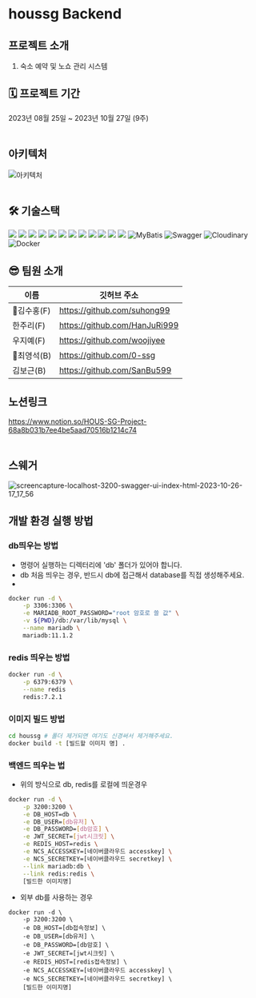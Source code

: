 # houssg Backend

## 프로젝트 소개
1. 숙소 예약 및 노쇼 관리 시스템 

## 🗓 프로젝트 기간
2023년 08월 25일 ~ 2023년 10월 27일 (9주)
<br/><br/>

## 아키텍처
![아키텍처](https://github.com/ssgfinal/backend-final/assets/112762794/639d3dbc-0295-4a1d-aa38-8bad8023455d)
<br/><br/>

## 🛠 기술스택
<img src="https://img.shields.io/badge/java-007396?style=for-the-badge&logo=java&logoColor=white"> <img src="https://img.shields.io/badge/mysql-4479A1?style=for-the-badge&logo=mysql&logoColor=white"> <img src="https://img.shields.io/badge/spring-6DB33F?style=for-the-badge&logo=spring&logoColor=white"> <img src="https://img.shields.io/badge/springboot-6DB33F?style=for-the-badge&logo=springboot&logoColor=white"> <img src="https://img.shields.io/badge/springsecurity-6DB33F?style=for-the-badge&logo=springsecurity&logoColor=white"/> <img src="https://img.shields.io/badge/jwt-F80000?style=for-the-badge&logo=jwt&logoColor=white"> 
<img src="https://img.shields.io/badge/linux-FCC624?style=for-the-badge&logo=linux&logoColor=black"/> <img src="https://img.shields.io/badge/amazonaws-232F3E?style=for-the-badge&logo=amazonaws&logoColor=white"/> <img src="https://img.shields.io/badge/github-181717?style=for-the-badge&logo=github&logoColor=white"> 
<img src="https://img.shields.io/badge/git-F05032?style=for-the-badge&logo=git&logoColor=white"/> <img src="https://img.shields.io/badge/Amazon EC2-FF9900?style=for-the-badge&logo=Amazon EC2&logoColor=white"/> <img src="https://img.shields.io/badge/Radis-6600D2?style=for-the-badge&logo=Radis&logoColor=white"/>
![MyBatis](https://img.shields.io/badge/MyBatis-F80000?style=for-the-badge&logo=MyBatis&logoColor=white)
![Swagger](https://img.shields.io/badge/Swagger-85EA2D?style=for-the-badge&logo=Swagger&logoColor=white) 
![Cloudinary](https://img.shields.io/badge/Cloudinary-4285F4?style=for-the-badge&logo=Cloudinary&logoColor=white)
![Docker](https://img.shields.io/badge/Docker-2496ED?style=for-the-badge&logo=Docker&logoColor=white)


## 😎 팀원 소개

| 이름        | 깃허브 주소                    |
| ----------- | ------------------------------ |
| 🔰김수홍(F) | https://github.com/suhong99    |
| 한주리(F)   | https://github.com/HanJuRi999  |
| 우지예(F)   | https://github.com/woojiyee    |
| 🔰최영석(B) | https://github.com/0-ssg       |
| 김보근(B)   | https://github.com/SanBu599    |

## 노션링크
https://www.notion.so/HOUS-SG-Project-68a8b031b7ee4be5aad70516b1214c74
<br><br>

## 스웨거
![screencapture-localhost-3200-swagger-ui-index-html-2023-10-26-17_17_56](https://github.com/ssgfinal/backend-final/assets/112762794/06296596-9bbd-4fd2-b9a1-078f4971c21e)


## 개발 환경 실행 방법

### db띄우는 방법

- 명령어 실행하는 디렉터리에 'db' 폴더가 있어야 합니다.
- db 처음 띄우는 경우, 반드시 db에 접근해서 database를 직접 생성해주세요.
- 
```bash
docker run -d \
    -p 3306:3306 \
    -e MARIADB_ROOT_PASSWORD="root 암호로 쓸 값" \
    -v ${PWD}/db:/var/lib/mysql \
    --name mariadb \
    mariadb:11.1.2
```

### redis 띄우는 방법

```bash
docker run -d \
    -p 6379:6379 \
    --name redis
    redis:7.2.1
```

### 이미지 빌드 방법

```bash
cd houssg # 폴더 제거되면 여기도 신경써서 제거해주세요.
docker build -t [빌드할 이미지 명] .
```

### 백엔드 띄우는 법

- 위의 방식으로 db, redis를 로컬에 띄운경우
```bash
docker run -d \
    -p 3200:3200 \
    -e DB_HOST=db \
    -e DB_USER=[db유저] \
    -e DB_PASSWORD=[db암호] \
    -e JWT_SECRET=[jwt시크릿] \
    -e REDIS_HOST=redis \
    -e NCS_ACCESSKEY=[네이버클라우드 accesskey] \
    -e NCS_SECRETKEY=[네이버클라우드 secretkey] \
    --link mariadb:db \
    --link redis:redis \
    [빌드한 이미지명]
```

- 외부 db를 사용하는 경우
```
docker run -d \
    -p 3200:3200 \
    -e DB_HOST=[db접속정보] \
    -e DB_USER=[db유저] \
    -e DB_PASSWORD=[db암호] \
    -e JWT_SECRET=[jwt시크릿] \
    -e REDIS_HOST=[redis접속정보] \
    -e NCS_ACCESSKEY=[네이버클라우드 accesskey] \
    -e NCS_SECRETKEY=[네이버클라우드 secretkey] \
    [빌드한 이미지명]
```
